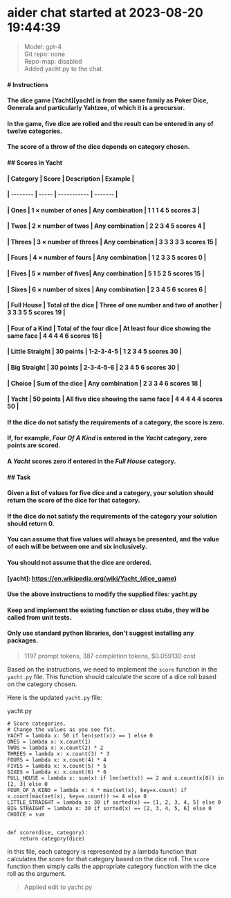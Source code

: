 
# aider chat started at 2023-08-20 19:44:39

> Model: gpt-4  
> Git repo: none  
> Repo-map: disabled  
> Added yacht.py to the chat.  

#### # Instructions  
####   
#### The dice game [Yacht][yacht] is from the same family as Poker Dice, Generala and particularly Yahtzee, of which it is a precursor.  
#### In the game, five dice are rolled and the result can be entered in any of twelve categories.  
#### The score of a throw of the dice depends on category chosen.  
####   
#### ## Scores in Yacht  
####   
#### | Category | Score | Description | Example |  
#### | -------- | ----- | ----------- | ------- |  
#### | Ones | 1 × number of ones | Any combination | 1 1 1 4 5 scores 3 |  
#### | Twos | 2 × number of twos | Any combination | 2 2 3 4 5 scores 4 |  
#### | Threes | 3 × number of threes | Any combination | 3 3 3 3 3 scores 15 |  
#### | Fours | 4 × number of fours | Any combination | 1 2 3 3 5 scores 0 |  
#### | Fives | 5 × number of fives| Any combination | 5 1 5 2 5 scores 15 |  
#### | Sixes | 6 × number of sixes | Any combination | 2 3 4 5 6 scores 6 |  
#### | Full House | Total of the dice | Three of one number and two of another | 3 3 3 5 5 scores 19 |  
#### | Four of a Kind | Total of the four dice | At least four dice showing the same face | 4 4 4 4 6 scores 16 |  
#### | Little Straight |  30 points | 1-2-3-4-5 | 1 2 3 4 5 scores 30 |  
#### | Big Straight | 30 points | 2-3-4-5-6 | 2 3 4 5 6 scores 30 |  
#### | Choice | Sum of the dice | Any combination | 2 3 3 4 6 scores 18 |  
#### | Yacht | 50 points | All five dice showing the same face | 4 4 4 4 4 scores 50 |  
####   
#### If the dice do not satisfy the requirements of a category, the score is zero.  
#### If, for example, *Four Of A Kind* is entered in the *Yacht* category, zero points are scored.  
#### A *Yacht* scores zero if entered in the *Full House* category.  
####   
#### ## Task  
####   
#### Given a list of values for five dice and a category, your solution should return the score of the dice for that category.  
#### If the dice do not satisfy the requirements of the category your solution should return 0.  
#### You can assume that five values will always be presented, and the value of each will be between one and six inclusively.  
#### You should not assume that the dice are ordered.  
####   
#### [yacht]: https://en.wikipedia.org/wiki/Yacht_(dice_game)  
####   
#### ####  
####   
#### Use the above instructions to modify the supplied files: yacht.py  
#### Keep and implement the existing function or class stubs, they will be called from unit tests.  
#### Only use standard python libraries, don't suggest installing any packages.  
> 1197 prompt tokens, 387 completion tokens, $0.059130 cost  

Based on the instructions, we need to implement the `score` function in the `yacht.py` file. This function should calculate the score of a dice roll based on the category chosen. 

Here is the updated `yacht.py` file:

yacht.py
```
# Score categories.
# Change the values as you see fit.
YACHT = lambda x: 50 if len(set(x)) == 1 else 0
ONES = lambda x: x.count(1)
TWOS = lambda x: x.count(2) * 2
THREES = lambda x: x.count(3) * 3
FOURS = lambda x: x.count(4) * 4
FIVES = lambda x: x.count(5) * 5
SIXES = lambda x: x.count(6) * 6
FULL_HOUSE = lambda x: sum(x) if len(set(x)) == 2 and x.count(x[0]) in [2, 3] else 0
FOUR_OF_A_KIND = lambda x: 4 * max(set(x), key=x.count) if x.count(max(set(x), key=x.count)) >= 4 else 0
LITTLE_STRAIGHT = lambda x: 30 if sorted(x) == [1, 2, 3, 4, 5] else 0
BIG_STRAIGHT = lambda x: 30 if sorted(x) == [2, 3, 4, 5, 6] else 0
CHOICE = sum


def score(dice, category):
    return category(dice)
```

In this file, each category is represented by a lambda function that calculates the score for that category based on the dice roll. The `score` function then simply calls the appropriate category function with the dice roll as the argument.

> Applied edit to yacht.py  
